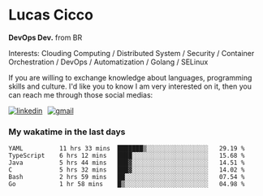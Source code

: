 # Lucas Cicco

**DevOps Dev.** from BR

Interests: Clouding Computing / Distributed System / Security / Container Orchestration / DevOps / Automatization / Golang / SELinux

If you are willing to exchange knowledge about languages, programming skills and culture. I'd like you to know I am very interested on it, then you can reach me through those social medias:

<div style="display: flex; align-items: center; gap: 10px;">
  <a href="https://www.linkedin.com/in/lucas-vitor-de-cicco" target="_blank">
    <img
      src="https://img.shields.io/badge/-LinkedIn-%230077B5?style=for-the-badge&logo=linkedin&logoColor=white"
      alt="linkedin"
      target="_blank" 
    />
  </a>
  <a href="mailto:lucasvitorx1@gmail.com">
      <img
        src="https://img.shields.io/badge/-Gmail-%23333?style=for-the-badge&logo=gmail&logoColor=white"
        alt="gmail"
        target="_blank"
      />
  </a>
</div>

### My wakatime in the last days

<!--START_SECTION:waka-->

```text
YAML          11 hrs 33 mins  ███████▒░░░░░░░░░░░░░░░░░   29.19 %
TypeScript    6 hrs 12 mins   ████░░░░░░░░░░░░░░░░░░░░░   15.68 %
Java          5 hrs 44 mins   ███▓░░░░░░░░░░░░░░░░░░░░░   14.51 %
C             5 hrs 32 mins   ███▓░░░░░░░░░░░░░░░░░░░░░   14.02 %
Bash          2 hrs 59 mins   ██░░░░░░░░░░░░░░░░░░░░░░░   07.54 %
Go            1 hr 58 mins    █▒░░░░░░░░░░░░░░░░░░░░░░░   04.98 %
```

<!--END_SECTION:waka-->
